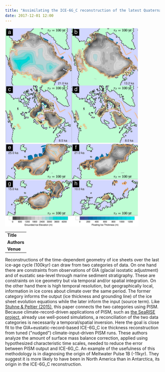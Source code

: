 ```yaml
---
title: "Assimilating the ICE-6G_C reconstruction of the latest Quaternary ice-age cycle into numerical simulations of the Laurentide and Fennoscandian ice-sheets"
date: 2017-12-01 12:00
---
```


![](/img/applications/stuhnepeltier2017.png)


||
|-
| **Title** | [Assimilating the ICE-6G_C reconstruction of the latest Quaternary ice-age cycle into numerical simulations of the Laurentide and Fennoscandian ice-sheets](http://onlinelibrary.wiley.com/doi/10.1002/2017JF004359/abstract) |
| **Authors** | [G. Stuhne](http://www.atmosp.physics.utoronto.ca/people/gordan/) and W. Peltier |
| **Venue** |  [J. Geophys. Res. Earth Surface](http://agupubs.onlinelibrary.wiley.com/hub/jgr/journal/10.1002/(ISSN)2169-9011/) |

Reconstructions of the time-dependent geometry of ice sheets over the last ice-age cycle (100kyr) can draw from two categories of data. On one hand there are constraints from observations of GIA (glacial isostatic adjustment) and of eustatic sea-level through marine sediment stratigraphy. These are constraints on ice geometry but via temporal and/or spatial integration. On the other hand there is high temporal resolution, but geographically local, information in ice cores about climate over the same period. The former category informs the output (ice thickness and grounding line) of the ice sheet evolution equations while the later inform the input (source term).
Like [Stuhne & Peltier (2015)](applications:201512), this paper connects the two categories using PISM. Because climate-record-driven applications of PISM, such as [the SeaRISE project](applications:201303), already use well-posed simulations, a reconciliation of the two data categories is necessarily a temporal/spatial inversion. Here the goal is close fit to the GIA+eustatic-record-based ICE-6G_C ice thickness reconstruction from tuned ("nudged") climate-input-driven PISM runs. These authors analyze the amount of surface mass balance correction, applied using hypothesized characteristic time scales, needed to reduce the error between PISM output and ICE-6G_C. An example of the usefulness of this methodology is in diagnosing the origin of Meltwater Pulse 1B (-11kyr). They suggest it is more likely to have been in North America than in Antarctica, its origin in the ICE-6G_C reconstruction.

